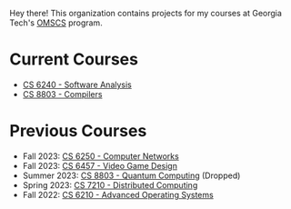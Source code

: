 Hey there! This organization contains projects for my courses at Georgia Tech's [OMSCS](https://omscs.gatech.edu/) program.

# Current Courses

* [CS 6240 - Software Analysis](https://omscs.gatech.edu/cs-6340-software-analysis)
* [CS 8803 - Compilers](https://omscs.gatech.edu/cs-8803-o08-compilers-theory-and-practice)

# Previous Courses

* Fall 2023: [CS 6250 - Computer Networks](https://omscs.gatech.edu/cs-6250-computer-networks)
* Fall 2023: [CS 6457 - Video Game Design](https://omscs.gatech.edu/cs-6457-video-game-design)
* Summer 2023: [CS 8803 - Quantum Computing](https://omscs.gatech.edu/cs-8803-o13-quantum-computing) (Dropped)
* Spring 2023: [CS 7210 - Distributed Computing](https://omscs.gatech.edu/cs-7210-distributed-computing)
* Fall 2022: [CS 6210 - Advanced Operating Systems](https://omscs.gatech.edu/cs-6210-advanced-operating-systems)
